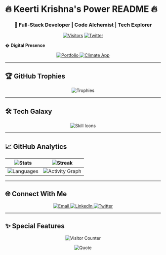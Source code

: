 # 🔥 Keerti Krishna's Power README 🔥

<div align="center">
  
  ### 🚀 Full-Stack Developer | Code Alchemist | Tech Explorer
  
  [![Visitors](https://komarev.com/ghpvc/?username=krishna040705&label=Profile+Views&color=00FF00&style=flat-square)]()
  [![Twitter](https://img.shields.io/twitter/follow/keertikrishnas?style=social)](https://twitter.com/keertikrishnas)

</div

## � **Digital Presence**
<p align="center">
  <a href="https://skks.netlify.app/">
    <img src="https://img.shields.io/badge/🚀_Portfolio-FF6B6B?style=for-the-badge&logo=vercel&logoColor=white" alt="Portfolio"/>
  </a>
  <a href="https://climate25.netlify.app/">
    <img src="https://img.shields.io/badge/🌦️_Climate_App-4ECDC4?style=for-the-badge&logo=netlify&logoColor=white" alt="Climate App"/>
  </a>
</p>

---

## 🏆 **GitHub Trophies**
<div align="center">
  
  ![Trophies](https://github-profile-trophy.vercel.app/?username=krishna040705&theme=onedark&no-frame=true&column=4&margin-w=15&margin-h=15)

</div>

---

## 🛠 **Tech Galaxy**
<p align="center">
  <img src="https://skillicons.dev/icons?i=html,css,js,java,php,mysql,bootstrap,react,git,github,vscode&theme=dark" alt="Skill Icons"/>
</p>

---

## 📈 **GitHub Analytics**
<div align="center">
  
  | ![Stats](https://github-readme-stats.vercel.app/api?username=krishna040705&show_icons=true&theme=radical&hide_border=true&include_all_commits=true) | ![Streak](https://streak-stats.demolab.com?user=krishna040705&theme=radical&hide_border=true) |
  |---|---|
  | ![Languages](https://github-readme-stats.vercel.app/api/top-langs/?username=krishna040705&layout=compact&theme=radical&hide_border=true) | ![Activity Graph](https://github-readme-activity-graph.vercel.app/graph?username=krishna040705&theme=react-dark&hide_border=true) |

</div>

---

## 🌐 **Connect With Me**
<p align="center">
  <a href="mailto:keertikrishnasreenivas@gmail.com">
    <img src="https://img.shields.io/badge/📧_Email-D14836?style=for-the-badge&logo=gmail&logoColor=white" alt="Email"/>
  </a>
  <a href="https://linkedin.com/in/your-linkedin">
    <img src="https://img.shields.io/badge/💼_LinkedIn-0077B5?style=for-the-badge&logo=linkedin&logoColor=white" alt="LinkedIn"/>
  </a>
  <a href="https://twitter.com/keertikrishnas">
    <img src="https://img.shields.io/badge/🐦_Twitter-1DA1F2?style=for-the-badge&logo=twitter&logoColor=white" alt="Twitter"/>
  </a>
</p>

---

## ✨ **Special Features**
<div align="center">
  
  ![Visitor Counter](https://komarev.com/ghpvc/?username=krishna040705&label=PROFILE+VIEWS&color=ff69b4&style=flat-square)
  
  ![Quote](https://github-readme-quotes.herokuapp.com/quote?theme=dark&animation=grow_out_in)

</div>
